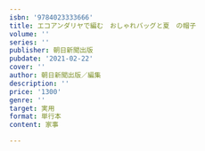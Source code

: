 ```yaml
---
isbn: '9784023333666'
title: エコアンダリヤで編む　おしゃれバッグと夏　の帽子
volume: ''
series: ''
publisher: 朝日新聞出版
pubdate: '2021-02-22'
cover: ''
author: 朝日新聞出版／編集
description: ''
price: '1300'
genre: ''
target: 実用
format: 単行本
content: 家事

---
```

